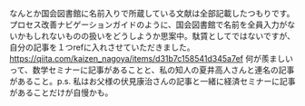 なんとか国会図書館に名前入りで所蔵している文献は全部記載したつもりです。プロセス改善ナビゲーションガイドのように、国会図書館で名前を全員入力がないかもしれないものの扱いをどうしようか思案中。駄賃としてではないですが、自分の記事を１つrefに入れさせていただきました。https://qiita.com/kaizen_nagoya/items/d31b7c158541d345a7ef 何が羨ましいって、数学セミナーに記事があることと、私の知人の夏井高人さんと連名の記事があること。p.s. 私はお父様の伏見康治さんの記事と一緒に経済セミナーに記事があることだけが自慢かも。 
